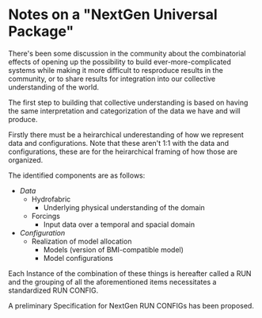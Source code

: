 # Notes on a "NextGen Universal Package"

There's been some discussion in the community about the combinatorial effects of opening up the possibility to build ever-more-complicated systems while making it more difficult to resproduce results in the community, or to share results for integration into our collective understanding of the world. 

The first step to building that collective understanding is based on having the same interpretation and categorization of the data we have and will produce. 

Firstly there must be a heirarchical underestanding of how we represent data and configurations. Note that these aren't 1:1 with the data and configurations, these are for the heirarchical framing of how those are organized. 

The identified components are as follows:

- _Data_
    - Hydrofabric
      - Underlying physical understanding of the domain
    - Forcings
      - Input data over a temporal and spacial domain
- _Configuration_
    - Realization of model allocation
      - Models (version of BMI-compatible model)     
      - Model configurations

Each Instance of the combination of these things is hereafter called a RUN and the grouping of all the aforementioned items necessitates a standardized RUN CONFIG. 

A preliminary Specification for NextGen RUN CONFIGs has been proposed. 
